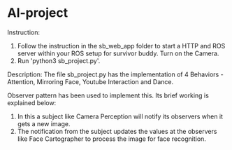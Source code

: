 # AI-project

Instruction:
1. Follow the instruction in the sb_web_app folder to start a HTTP and ROS server within your ROS setup for survivor buddy. Turn on the Camera.
2. Run 'python3 sb_project.py'.

Description:
The file sb_project.py has the implementation of 4 Behaviors - Attention, Mirroring Face, Youtube Interaction and Dance.

Observer pattern has been used to implement this. Its brief working is explained below: 
1. In this a subject like Camera Perception will notify its observers when it gets a new image. 
2. The notification from the subject updates the values at the observers like Face Cartographer to process the image for face recognition.
